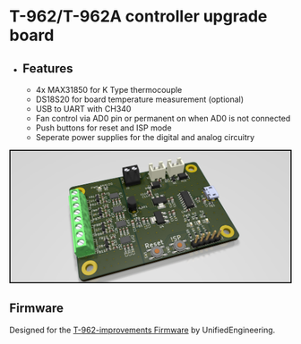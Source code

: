 # T-962/T-962A controller upgrade board #

- ## Features

  - 4x MAX31850 for K Type thermocouple 
  - DS18S20 for board temperature measurement (optional)
  - USB to UART with CH340 
  - Fan control via AD0 pin or permanent on when AD0 is not connected
  - Push buttons for reset and ISP mode
  - Seperate power supplies for the digital and analog circuitry

![image info](./board_image.png)

## Firmware ##
Designed for the [T-962-improvements Firmware](https://github.com/UnifiedEngineering/T-962-improvements) by UnifiedEngineering.

